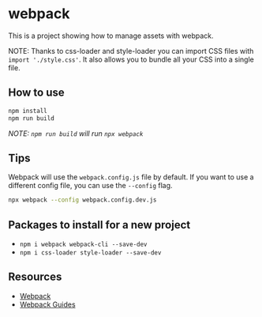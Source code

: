 # webpack

This is a project showing how to manage assets with webpack.

NOTE: Thanks to css-loader and style-loader you can import CSS files with `import './style.css'`. It also allows you to bundle all your CSS into a single file.

## How to use

```bash
npm install
npm run build
```

_NOTE: `npm run build` will run `npx webpack`_

## Tips

Webpack will use the `webpack.config.js` file by default. If you want to use a different config file, you can use the `--config` flag.

```bash
npx webpack --config webpack.config.dev.js
```

## Packages to install for a new project

- `npm i webpack webpack-cli --save-dev`
- `npm i css-loader style-loader --save-dev`

## Resources

- [Webpack](https://webpack.js.org/)
- [Webpack Guides](https://webpack.js.org/guides/)
